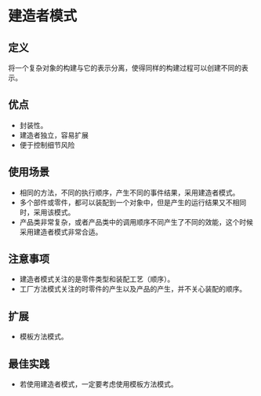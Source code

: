 # 建造者模式

## 定义
将一个复杂对象的构建与它的表示分离，使得同样的构建过程可以创建不同的表示。

## 优点
- 封装性。
- 建造者独立，容易扩展
- 便于控制细节风险

## 使用场景
- 相同的方法，不同的执行顺序，产生不同的事件结果，采用建造者模式。
- 多个部件或零件，都可以装配到一个对象中，但是产生的运行结果又不相同时，采用该模式。
- 产品类非常复杂，或者产品类中的调用顺序不同产生了不同的效能，这个时候采用建造者模式非常合适。

## 注意事项
- 建造者模式关注的是零件类型和装配工艺（顺序）。
- 工厂方法模式关注的时零件的产生以及产品的产生，并不关心装配的顺序。

## 扩展
- 模板方法模式。

## 最佳实践
- 若使用建造者模式，一定要考虑使用模板方法模式。